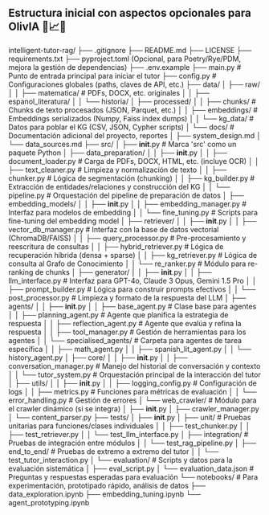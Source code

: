 ## Estructura inicial con aspectos opcionales para OlivIA 🎯📈💭

intelligent-tutor-rag/
├── .gitignore
├── README.md
├── LICENSE
├── requirements.txt
├── pyproject.toml  (Opcional, para Poetry/Rye/PDM, mejora la gestión de dependencias)
├── .env.example
├── main.py             # Punto de entrada principal para iniciar el tutor
├── config.py           # Configuraciones globales (paths, claves de API, etc.)
├── data/
│   ├── raw/
│   │   ├── matematica/  # PDFs, DOCX, etc. originales
│   │   ├── espanol_literatura/
│   │   └── historia/
│   ├── processed/
│   │   ├── chunks/      # Chunks de texto procesados (JSON, Parquet, etc.)
│   │   ├── embeddings/  # Embeddings serializados (Numpy, Faiss index dumps)
│   │   └── kg_data/     # Datos para poblar el KG (CSV, JSON, Cypher scripts)
│   └── docs/            # Documentación adicional del proyecto, reportes
│       ├── system_design.md
│       └── data_sources.md
├── src/
│   ├── __init__.py      # Marca 'src' como un paquete Python
│   ├── data_preparation/
│   │   ├── __init__.py
│   │   ├── document_loader.py    # Carga de PDFs, DOCX, HTML, etc. (incluye OCR)
│   │   ├── text_cleaner.py       # Limpieza y normalización de texto
│   │   ├── chunker.py            # Lógica de segmentación (chunking)
│   │   ├── kg_builder.py         # Extracción de entidades/relaciones y construcción del KG
│   │   └── pipeline.py           # Orquestación del pipeline de preparación de datos
│   ├── embedding_models/
│   │   ├── __init__.py
│   │   ├── embedding_manager.py  # Interfaz para modelos de embedding
│   │   └── fine_tuning.py        # Scripts para fine-tuning del embedding model
│   ├── retriever/
│   │   ├── __init__.py
│   │   ├── vector_db_manager.py  # Interfaz con la base de datos vectorial (ChromaDB/FAISS)
│   │   ├── query_processor.py    # Pre-procesamiento y reescritura de consultas
│   │   ├── hybrid_retriever.py   # Lógica de recuperación híbrida (densa + sparse)
│   │   ├── kg_retriever.py       # Lógica de consulta al Grafo de Conocimiento
│   │   └── re_ranker.py          # Módulo para re-ranking de chunks
│   ├── generator/
│   │   ├── __init__.py
│   │   ├── llm_interface.py      # Interfaz para GPT-4o, Claude 3 Opus, Gemini 1.5 Pro
│   │   ├── prompt_builder.py     # Lógica para construir prompts efectivos
│   │   └── post_processor.py     # Limpieza y formato de la respuesta del LLM
│   ├── agents/
│   │   ├── __init__.py
│   │   ├── base_agent.py         # Clase base para agentes
│   │   ├── planning_agent.py     # Agente que planifica la estrategia de respuesta
│   │   ├── reflection_agent.py   # Agente que evalúa y refina la respuesta
│   │   ├── tool_manager.py       # Gestión de herramientas para los agentes
│   │   └── specialised_agents/   # Carpeta para agentes de tarea específica
│   │       ├── math_agent.py
│   │       ├── spanish_lit_agent.py
│   │       └── history_agent.py
│   ├── core/
│   │   ├── __init__.py
│   │   ├── conversation_manager.py # Manejo del historial de conversación y contexto
│   │   └── tutor_system.py         # Orquestación principal de la interacción del tutor
│   ├── utils/
│   │   ├── __init__.py
│   │   ├── logging_config.py       # Configuración de logs
│   │   ├── metrics.py              # Funciones para métricas de evaluación
│   │   └── error_handling.py       # Gestión de errores
│   └── web_crawler/              # Módulo para el crawler dinámico (si se integra)
│       ├── __init__.py
│       ├── crawler_manager.py
│       └── content_parser.py
├── tests/
│   ├── __init__.py
│   ├── unit/                     # Pruebas unitarias para funciones/clases individuales
│   │   ├── test_chunker.py
│   │   ├── test_retriever.py
│   │   └── test_llm_interface.py
│   ├── integration/              # Pruebas de integración entre módulos
│   │   └── test_rag_pipeline.py
│   ├── end_to_end/               # Pruebas de extremo a extremo del tutor
│   │   └── test_tutor_interaction.py
│   └── evaluation/               # Scripts y datos para la evaluación sistemática
│       ├── eval_script.py
│       └── evaluation_data.json  # Preguntas y respuestas esperadas para evaluación
└── notebooks/                  # Para experimentación, prototipado rápido, análisis de datos
    ├── data_exploration.ipynb
    ├── embedding_tuning.ipynb
    └── agent_prototyping.ipynb
